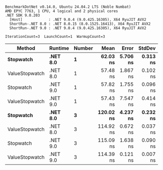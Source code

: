 ```

BenchmarkDotNet v0.14.0, Ubuntu 24.04.2 LTS (Noble Numbat)
AMD EPYC 7763, 1 CPU, 4 logical and 2 physical cores
.NET SDK 9.0.203
  [Host]            : .NET 9.0.4 (9.0.425.16305), X64 RyuJIT AVX2
  ShortRun-.NET 8.0 : .NET 8.0.15 (8.0.1525.16413), X64 RyuJIT AVX2
  ShortRun-.NET 9.0 : .NET 9.0.4 (9.0.425.16305), X64 RyuJIT AVX2

IterationCount=3  LaunchCount=1  WarmupCount=3  

```
| Method         | Runtime  | Number | Mean      | Error    | StdDev   | Min       | Max       | Gen0   | Allocated |
|--------------- |--------- |------- |----------:|---------:|---------:|----------:|----------:|-------:|----------:|
| **Stopwatch**      | **.NET 8.0** | **1**      |  **62.03 ns** | **5.706 ns** | **0.313 ns** |  **61.83 ns** |  **62.39 ns** | **0.0024** |      **40 B** |
| ValueStopwatch | .NET 8.0 | 1      |  57.48 ns | 1.867 ns | 0.102 ns |  57.40 ns |  57.60 ns |      - |         - |
| Stopwatch      | .NET 9.0 | 1      |  57.82 ns | 1.755 ns | 0.096 ns |  57.76 ns |  57.93 ns |      - |         - |
| ValueStopwatch | .NET 9.0 | 1      |  57.43 ns | 7.547 ns | 0.414 ns |  57.08 ns |  57.89 ns |      - |         - |
| **Stopwatch**      | **.NET 8.0** | **3**      | **120.02 ns** | **4.237 ns** | **0.232 ns** | **119.77 ns** | **120.23 ns** | **0.0024** |      **40 B** |
| ValueStopwatch | .NET 8.0 | 3      | 114.92 ns | 0.672 ns | 0.037 ns | 114.89 ns | 114.96 ns |      - |         - |
| Stopwatch      | .NET 9.0 | 3      | 115.09 ns | 1.638 ns | 0.090 ns | 115.00 ns | 115.18 ns |      - |         - |
| ValueStopwatch | .NET 9.0 | 3      | 114.39 ns | 0.121 ns | 0.007 ns | 114.39 ns | 114.40 ns |      - |         - |

